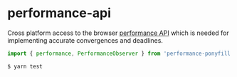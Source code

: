 # performance-api

Cross platform access to the browser [performance API][1] which is
needed for implementing accurate convergences and deadlines.

``` js
import { performance, PerformanceObserver } from 'performance-ponyfill';
```


[1]: https://developer.mozilla.org/en-US/docs/Web/API/Performance

``` sh
$ yarn test
```
